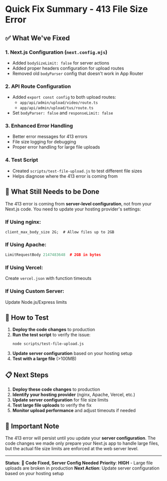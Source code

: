 # Quick Fix Summary - 413 File Size Error

## ✅ What We've Fixed

### 1. Next.js Configuration (`next.config.mjs`)
- Added `bodySizeLimit: false` for server actions
- Added proper headers configuration for upload routes
- Removed old `bodyParser` config that doesn't work in App Router

### 2. API Route Configuration
- Added `export const config` to both upload routes:
  - `app/api/admin/upload/video/route.ts`
  - `app/api/admin/upload/tus/route.ts`
- Set `bodyParser: false` and `responseLimit: false`

### 3. Enhanced Error Handling
- Better error messages for 413 errors
- File size logging for debugging
- Proper error handling for large file uploads

### 4. Test Script
- Created `scripts/test-file-upload.js` to test different file sizes
- Helps diagnose where the 413 error is coming from

## 🔧 What Still Needs to be Done

The 413 error is coming from **server-level configuration**, not from your Next.js code. You need to update your hosting provider's settings:

### If Using nginx:
```nginx
client_max_body_size 2G;  # Allow files up to 2GB
```

### If Using Apache:
```apache
LimitRequestBody 2147483648  # 2GB in bytes
```

### If Using Vercel:
Create `vercel.json` with function timeouts

### If Using Custom Server:
Update Node.js/Express limits

## 🧪 How to Test

1. **Deploy the code changes** to production
2. **Run the test script** to verify the issue:
   ```bash
   node scripts/test-file-upload.js
   ```
3. **Update server configuration** based on your hosting setup
4. **Test with a large file** (>100MB)

## 📋 Next Steps

1. **Deploy these code changes** to production
2. **Identify your hosting provider** (nginx, Apache, Vercel, etc.)
3. **Update server configuration** for file size limits
4. **Test large file uploads** to verify the fix
5. **Monitor upload performance** and adjust timeouts if needed

## 🚨 Important Note

The 413 error will persist until you update your **server configuration**. The code changes we made only prepare your Next.js app to handle large files, but the actual file size limits are enforced at the web server level.

---

**Status**: 🔧 **Code Fixed, Server Config Needed**
**Priority**: **HIGH** - Large file uploads are broken in production
**Next Action**: Update server configuration based on your hosting setup
